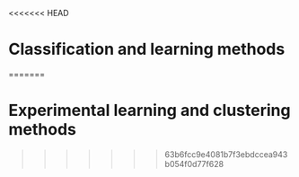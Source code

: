 <<<<<<< HEAD
# Classification and learning methods 
=======
# Experimental learning and clustering methods
>>>>>>> 63b6fcc9e4081b7f3ebdccea943b054f0d77f628

